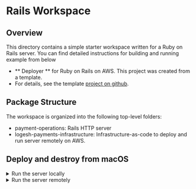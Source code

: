 # Rails Workspace

## Overview

This directory contains a simple starter workspace written for a Ruby on Rails server.
You can find detailed instructions for building and running example from below

- ** Deployer ** for Ruby on Rails on AWS. This project was created from a template.
- For details, see the template [project on github](https://github.com/hwslabs/starter-app).

## Package Structure

The workspace is organized into the following top-level folders:

- payment-operations: Rails HTTP server
- logesh-payments-infrastructure: Infrastructure-as-code to deploy and run server remotely on AWS.

## Deploy and destroy from macOS
<details>
<summary> Run the server locally </summary>

Follow the instructions from the server package to run locally

</details>
<details>
<summary> Run the server remotely </summary>

Follow the instructions from the infrastructure package to deploy and destroy your infrastructure

</details>